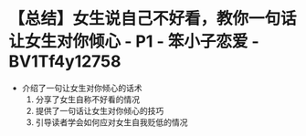 # 【总结】女生说自己不好看，教你一句话让女生对你倾心 - P1 - 笨小子恋爱 - BV1Tf4y12758

-   介绍了一句让女生对你倾心的话术
    1.  分享了女生自称不好看的情况
    2.  提供了一句话让女生对你倾心的技巧
    3.  引导读者学会如何应对女生自我贬低的情况